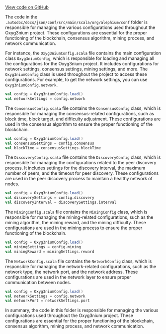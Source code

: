 [View code on GitHub](https://github.com/alephium/alephium/.autodoc/docs/json/conf/src/main/scala)

The code in the `.autodoc/docs/json/conf/src/main/scala/org/alephium/conf` folder is responsible for managing the various configurations used throughout the Oxyg3nium project. These configurations are essential for the proper functioning of the blockchain, consensus algorithm, mining process, and network communication.

For instance, the `Oxyg3niumConfig.scala` file contains the main configuration class `Oxyg3niumConfig`, which is responsible for loading and managing all the configurations for the Oxyg3nium project. It includes configurations for network settings, consensus settings, mining settings, and more. The `Oxyg3niumConfig` class is used throughout the project to access these configurations. For example, to get the network settings, you can use `Oxyg3niumConfig.network`.

```scala
val config = Oxyg3niumConfig.load()
val networkSettings = config.network
```

The `ConsensusConfig.scala` file contains the `ConsensusConfig` class, which is responsible for managing the consensus-related configurations, such as block time, block target, and difficulty adjustment. These configurations are used in the consensus algorithm to ensure the proper functioning of the blockchain.

```scala
val config = Oxyg3niumConfig.load()
val consensusSettings = config.consensus
val blockTime = consensusSettings.blockTime
```

The `DiscoveryConfig.scala` file contains the `DiscoveryConfig` class, which is responsible for managing the configurations related to the peer discovery process. It includes settings for the discovery interval, the maximum number of peers, and the timeout for peer discovery. These configurations are used in the peer discovery process to maintain a healthy network of nodes.

```scala
val config = Oxyg3niumConfig.load()
val discoverySettings = config.discovery
val discoveryInterval = discoverySettings.interval
```

The `MiningConfig.scala` file contains the `MiningConfig` class, which is responsible for managing the mining-related configurations, such as the mining algorithm, the mining reward, and the mining difficulty. These configurations are used in the mining process to ensure the proper functioning of the blockchain.

```scala
val config = Oxyg3niumConfig.load()
val miningSettings = config.mining
val miningReward = miningSettings.reward
```

The `NetworkConfig.scala` file contains the `NetworkConfig` class, which is responsible for managing the network-related configurations, such as the network type, the network port, and the network address. These configurations are used in the network layer to ensure proper communication between nodes.

```scala
val config = Oxyg3niumConfig.load()
val networkSettings = config.network
val networkPort = networkSettings.port
```

In summary, the code in this folder is responsible for managing the various configurations used throughout the Oxyg3nium project. These configurations are essential for the proper functioning of the blockchain, consensus algorithm, mining process, and network communication.
